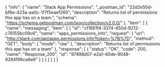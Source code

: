 {
  "info": {
    "name": "Slack App Permissions",
    "_postman_id": "22d2e50d-bf6e-423a-aa0c-1f7f5eaef260",
    "description": "Returns list of permissions this app has on a team.",
    "schema": "https://schema.getpostman.com/json/collection/v2.0.0/"
  },
  "item": [
    {
      "name": "messaging",
      "item": [
        {
          "id": "cf1661f4-3374-450d-9212-c76155bc09c6",
          "name": "apps_permissions_info",
          "request": {
            "url": "http://slack.com/api/apps.permissions.info?token=%7B%7D",
            "method": "GET",
            "body": {
              "mode": "raw"
            },
            "description": "Returns list of permissions this app has on a team"
          },
          "response": [
            {
              "status": "OK",
              "code": 200,
              "name": "Response_200",
              "id": "97498d07-e2a1-40de-9048-8284f96ca6e6"
            }
          ]
        }
      ]
    }
  ]
}